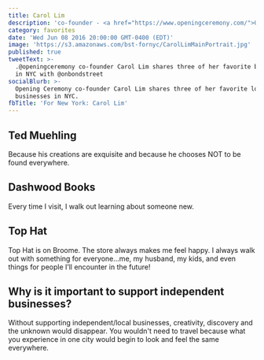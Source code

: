 ```yaml
---
title: Carol Lim
description: 'co-founder - <a href="https://www.openingceremony.com/">Opening Ceremony</a>'
category: favorites
date: 'Wed Jun 08 2016 20:00:00 GMT-0400 (EDT)'
image: 'https://s3.amazonaws.com/bst-fornyc/CarolLimMainPortrait.jpg'
published: true
tweetText: >-
  .@openingceremony co-founder Carol Lim shares three of her favorite businesses
  in NYC with @onbondstreet 
socialBlurb: >-
  Opening Ceremony co-founder Carol Lim shares three of her favorite local
  businesses in NYC.
fbTitle: 'For New York: Carol Lim'
---
```


## Ted Muehling

Because his creations are exquisite and because he chooses NOT to be found everywhere.

## Dashwood Books

Every time I visit, I walk out learning about someone new.

## Top Hat

Top Hat is on Broome. The store always makes me feel happy. I always walk out with something for everyone...me, my husband, my kids, and even things for people I’ll encounter in the future!

## Why is it important to support independent businesses?

Without supporting independent/local businesses, creativity, discovery and the unknown would disappear.  You wouldn't need to travel because what you experience in one city would begin to look and feel the same everywhere.
